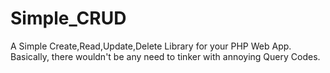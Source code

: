 # Simple_CRUD
A Simple Create,Read,Update,Delete Library for your PHP Web App. Basically, there wouldn't be any need to tinker with annoying Query Codes. 
